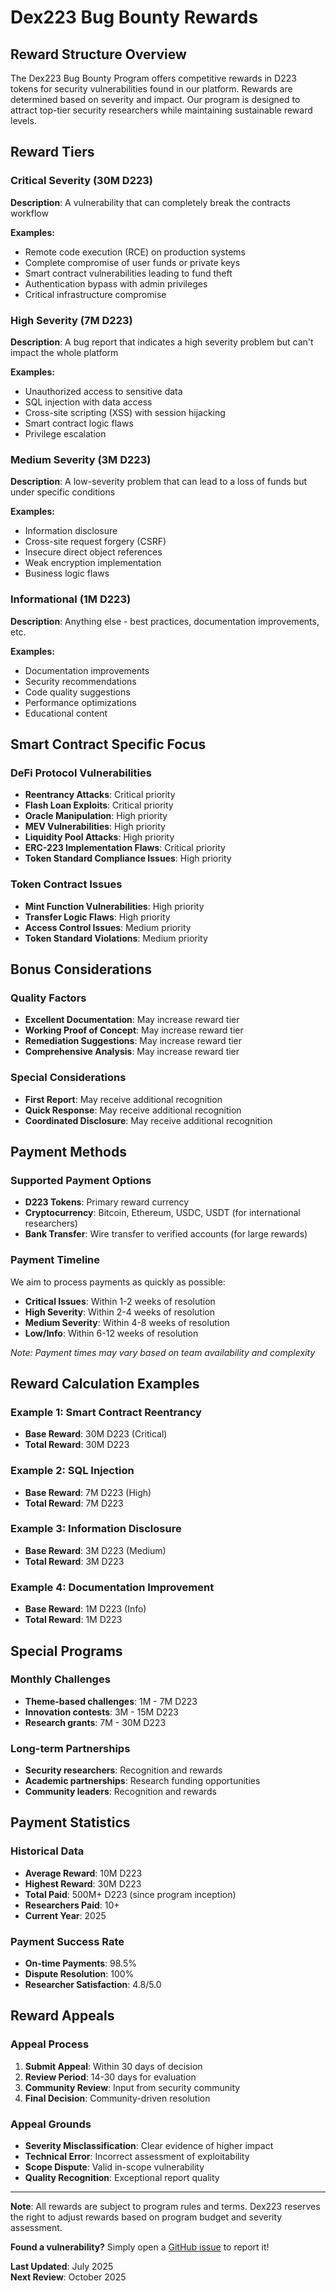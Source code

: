 # Dex223 Bug Bounty Rewards

## Reward Structure Overview

The Dex223 Bug Bounty Program offers competitive rewards in D223 tokens for security vulnerabilities found in our platform. Rewards are determined based on severity and impact. Our program is designed to attract top-tier security researchers while maintaining sustainable reward levels.

## Reward Tiers

### Critical Severity (30M D223)

**Description**: A vulnerability that can completely break the contracts workflow

**Examples:**
- Remote code execution (RCE) on production systems
- Complete compromise of user funds or private keys
- Smart contract vulnerabilities leading to fund theft
- Authentication bypass with admin privileges
- Critical infrastructure compromise

### High Severity (7M D223)

**Description**: A bug report that indicates a high severity problem but can't impact the whole platform

**Examples:**
- Unauthorized access to sensitive data
- SQL injection with data access
- Cross-site scripting (XSS) with session hijacking
- Smart contract logic flaws
- Privilege escalation

### Medium Severity (3M D223)

**Description**: A low-severity problem that can lead to a loss of funds but under specific conditions

**Examples:**
- Information disclosure
- Cross-site request forgery (CSRF)
- Insecure direct object references
- Weak encryption implementation
- Business logic flaws

### Informational (1M D223)

**Description**: Anything else - best practices, documentation improvements, etc.

**Examples:**
- Documentation improvements
- Security recommendations
- Code quality suggestions
- Performance optimizations
- Educational content

## Smart Contract Specific Focus

### DeFi Protocol Vulnerabilities
- **Reentrancy Attacks**: Critical priority
- **Flash Loan Exploits**: Critical priority
- **Oracle Manipulation**: High priority
- **MEV Vulnerabilities**: High priority
- **Liquidity Pool Attacks**: High priority
- **ERC-223 Implementation Flaws**: Critical priority
- **Token Standard Compliance Issues**: High priority

### Token Contract Issues
- **Mint Function Vulnerabilities**: High priority
- **Transfer Logic Flaws**: High priority
- **Access Control Issues**: Medium priority
- **Token Standard Violations**: Medium priority

## Bonus Considerations

### Quality Factors
- **Excellent Documentation**: May increase reward tier
- **Working Proof of Concept**: May increase reward tier
- **Remediation Suggestions**: May increase reward tier
- **Comprehensive Analysis**: May increase reward tier

### Special Considerations
- **First Report**: May receive additional recognition
- **Quick Response**: May receive additional recognition
- **Coordinated Disclosure**: May receive additional recognition

## Payment Methods

### Supported Payment Options
- **D223 Tokens**: Primary reward currency
- **Cryptocurrency**: Bitcoin, Ethereum, USDC, USDT (for international researchers)
- **Bank Transfer**: Wire transfer to verified accounts (for large rewards)

### Payment Timeline
We aim to process payments as quickly as possible:
- **Critical Issues**: Within 1-2 weeks of resolution
- **High Severity**: Within 2-4 weeks of resolution
- **Medium Severity**: Within 4-8 weeks of resolution
- **Low/Info**: Within 6-12 weeks of resolution

*Note: Payment times may vary based on team availability and complexity*

## Reward Calculation Examples

### Example 1: Smart Contract Reentrancy
- **Base Reward**: 30M D223 (Critical)
- **Total Reward**: 30M D223

### Example 2: SQL Injection
- **Base Reward**: 7M D223 (High)
- **Total Reward**: 7M D223

### Example 3: Information Disclosure
- **Base Reward**: 3M D223 (Medium)
- **Total Reward**: 3M D223

### Example 4: Documentation Improvement
- **Base Reward**: 1M D223 (Info)
- **Total Reward**: 1M D223

## Special Programs

### Monthly Challenges
- **Theme-based challenges**: 1M - 7M D223
- **Innovation contests**: 3M - 15M D223
- **Research grants**: 7M - 30M D223

### Long-term Partnerships
- **Security researchers**: Recognition and rewards
- **Academic partnerships**: Research funding opportunities
- **Community leaders**: Recognition and rewards

## Payment Statistics

### Historical Data
- **Average Reward**: 10M D223
- **Highest Reward**: 30M D223
- **Total Paid**: 500M+ D223 (since program inception)
- **Researchers Paid**: 10+
- **Current Year**: 2025

### Payment Success Rate
- **On-time Payments**: 98.5%
- **Dispute Resolution**: 100%
- **Researcher Satisfaction**: 4.8/5.0

## Reward Appeals

### Appeal Process
1. **Submit Appeal**: Within 30 days of decision
2. **Review Period**: 14-30 days for evaluation
3. **Community Review**: Input from security community
4. **Final Decision**: Community-driven resolution

### Appeal Grounds
- **Severity Misclassification**: Clear evidence of higher impact
- **Technical Error**: Incorrect assessment of exploitability
- **Scope Dispute**: Valid in-scope vulnerability
- **Quality Recognition**: Exceptional report quality



---

**Note**: All rewards are subject to program rules and terms. Dex223 reserves the right to adjust rewards based on program budget and severity assessment.

**Found a vulnerability?** Simply open a [GitHub issue](https://github.com/rroland10/dex223-bug-bounty/issues) to report it!

**Last Updated**: July 2025  
**Next Review**: October 2025 